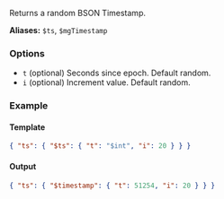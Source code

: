 Returns a random BSON Timestamp.

**Aliases:** `$ts`, `$mgTimestamp`

### Options

- `t` (optional) Seconds since epoch. Default random.
- `i` (optional) Increment value. Default random.

### Example

#### Template
```json
{ "ts": { "$ts": { "t": "$int", "i": 20 } } }
```
#### Output
```json
{ "ts": { "$timestamp": { "t": 51254, "i": 20 } } }
```